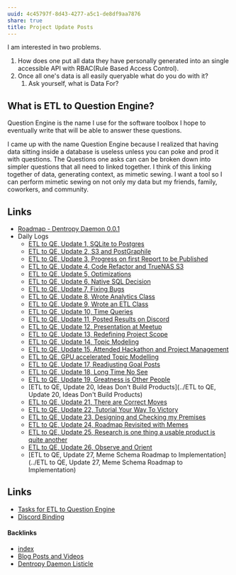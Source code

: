 ```yaml
---
uuid: 4c45797f-8d43-4277-a5c1-de8df9aa7876
share: true
title: Project Update Posts
---
```

I am interested in two problems. 

1. How does one put all data they have personally generated into an single accessible API with RBAC(Rule Based Access Control).
2. Once all one's data is all easily queryable what do you do with it?
	1. Ask yourself, what is Data For?
 
 ## What is ETL to Question Engine?

Question Engine is the name I use for the software toolbox I hope to eventually write that will be able to answer these questions.

I came up with the name Question Engine because I realized that having data sitting inside a database is useless unless you can poke and prod it with questions. The Questions one asks can can be broken down into simpler questions that all need to linked together. I think of this linking together of data, generating context, as mimetic sewing. I want a tool so I can perform mimetic sewing on not only my data but my friends, family, coworkers, and community.

## Links



* [Roadmap - Dentropy Daemon 0.0.1](../8d4d461f-49f7-4dbd-829f-807d0bb602df)
* Daily Logs
	* [ETL to QE, Update 1, SQLite to Postgres](../adf51542-a86b-437b-8542-9ef82c41d7a2)
	* [ETL to QE, Update 2, S3 and PostGraphile](../01d14af7-0d89-4c3a-90a8-12696e01e036)
	* [ETL to QE, Update 3, Progress on first Report to be Published](../a4afe3e7-e3ae-44ae-a1dc-e22754900e37)
	* [ETL to QE, Update 4, Code Refactor and TrueNAS S3](../d59dbed7-08bd-462e-8f87-24a80c791f46)
	* [ETL to QE, Update 5, Optimizations](../88cd3a9e-9156-4482-aaa5-2bb8eeebca0d)
	* [ETL to QE, Update 6, Native SQL Decision](../9dc97a82-96a0-495b-a8e2-a5c4d5c60abe)
	* [ETL to QE, Update 7, Fixing Bugs](../2a8426e6-7f84-42f2-82c3-e74e898e4c81)
	* [ETL to QE, Update 8, Wrote Analytics Class](../4bf73c7e-2bf6-415f-80b3-f3a3b6a370a8)
	* [ETL to QE, Update 9, Wrote an ETL Class](../c307374d-a751-437a-8eb4-ff3dc7808499)
	* [ETL to QE, Update 10, Time Queries](../8a04da32-878d-4f6c-9973-ed58870b250f)
	* [ETL to QE, Update 11, Posted Results on Discord](../a04a75b2-d970-44fc-8e09-53b3aeca6f2f)
	* [ETL to QE, Update 12, Presentation at Meetup](../20be1355-e585-4eb4-b0a7-4a65c1eda264)
	* [ETL to QE, Update 13, Redefining Project Scope](../0857e406-5e14-4b45-9e8c-3ae712a2f00a)
	* [ETL to QE, Update 14, Topic Modeling](../a7099c90-7fb1-4230-9c47-874fd85e8837)
	* [ETL to QE, Update 15, Attended Hackathon and Project Management](../9949cc79-681a-4ec8-a963-538958be3ec1)
	* [ETL to QE, GPU accelerated Topic Modelling](../0a62e9d5-68ae-41a5-8bdb-7773b59abc1f)
	* [ETL to QE, Update 17, Readjusting Goal Posts](../d14bd990-0628-4152-9bea-0c588dc707e8)
	* [ETL to QE, Update 18, Long Time No See](../07184fda-87ef-4fa9-9c6e-1c4382f6fabc)
	* [ETL to QE, Update 19, Greatness is Other People](../9e00b380-91e7-4092-98fd-838dc5fd21d8)
	* [ETL to QE, Update 20, Ideas Don't Build Products](../ETL to QE, Update 20, Ideas Don't Build Products)
	* [ETL to QE, Update 21, There are Correct Moves](../d6c6d932-5842-4fbc-a67d-1759c2c2bb02)
	* [ETL to QE, Update 22, Tutorial Your Way To Victory](../72b60152-c15c-4243-8329-67cd13e78ba6)
	* [ETL to QE, Update 23, Designing and Checking my Premises](../2bd9365f-daba-418c-bbe8-3aed2804909d)
	* [ETL to QE, Update 24, Roadmap Revisited with Memes](../89c90b4a-2065-4b58-93eb-107794ed8671)
	* [ETL to QE, Update 25, Research is one thing a usable product is quite another](../0688a5f2-87e0-4754-b09b-88b09b92ebd8)
	* [ETL to QE, Update 26, Observe and Orient](../a6694d76-0b96-4dd7-8f4a-8d213fef86f0)
	* [ETL to QE, Update 27, Meme Schema Roadmap to Implementation](../ETL to QE, Update 27, Meme Schema Roadmap to Implementation)

## Links

* [Tasks for ETL to Question Engine](../a6649a28-5862-4820-8797-1cfaf2ba1713)
* [Discord Binding](../1c376bfd-75ef-4c0d-9e23-3680653de55f)


#### Backlinks

* [index](/146656b4-573a-4e42-8f00-239ab29eac3b)
* [Blog Posts and Videos](/0709dea0-4a97-4596-8d8e-32a0e614f8a2)
* [Dentropy Daemon Listicle](/15c66694-3dc9-4115-afb8-887a6e52ffea)